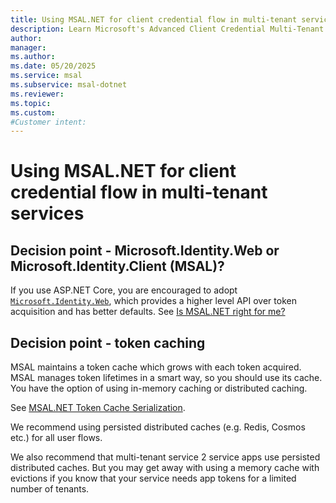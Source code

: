 ```yaml
---
title: Using MSAL.NET for client credential flow in multi-tenant services
description: Learn Microsoft's Advanced Client Credential Multi-Tenant with MSAL.NET, token caching, and Microsoft.Identity.Web for ASP.NET Core.
author: 
manager: 
ms.author: 
ms.date: 05/20/2025
ms.service: msal
ms.subservice: msal-dotnet
ms.reviewer: 
ms.topic: 
ms.custom: 
#Customer intent: 
---
```


# Using MSAL.NET for client credential flow in multi-tenant services

## Decision point - Microsoft.Identity.Web or Microsoft.Identity.Client (MSAL)?

If you use ASP.NET Core, you are encouraged to adopt [`Microsoft.Identity.Web`](https://github.com/AzureAD/microsoft-identity-web/wiki), which provides a higher level API over token acquisition and has better defaults. See [Is MSAL.NET right for me?](../getting-started/choosing-msal-dotnet.md)

## Decision point - token caching

MSAL maintains a token cache which grows with each token acquired. MSAL manages token lifetimes in a smart way, so you should use its cache. You have the option of using in-memory caching or distributed caching. 

See [MSAL.NET Token Cache Serialization](/azure/active-directory/develop/msal-net-token-cache-serialization).

We recommend using persisted distributed caches (e.g. Redis, Cosmos etc.) for all user flows.

We also recommend that multi-tenant service 2 service apps use persisted distributed caches. But you may get away with using a memory cache with evictions if you know that your service needs app tokens for a limited number of tenants.
